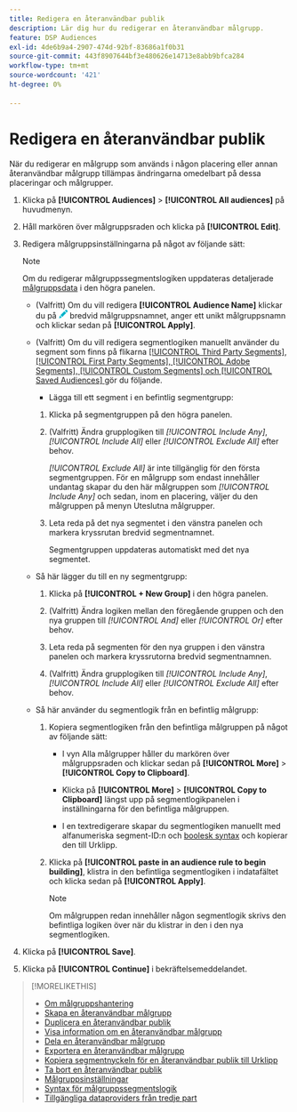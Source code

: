 ```yaml
---
title: Redigera en återanvändbar publik
description: Lär dig hur du redigerar en återanvändbar målgrupp.
feature: DSP Audiences
exl-id: 4de6b9a4-2907-474d-92bf-83686a1f0b31
source-git-commit: 443f8907644bf3e480626e14713e8abb9bfca284
workflow-type: tm+mt
source-wordcount: '421'
ht-degree: 0%

---
```


# Redigera en återanvändbar publik

När du redigerar en målgrupp som används i någon placering eller annan återanvändbar målgrupp tillämpas ändringarna omedelbart på dessa placeringar och målgrupper.<!-- verify -->

1. Klicka på **[!UICONTROL Audiences]** > **[!UICONTROL All audiences]** på huvudmenyn.

1. Håll markören över målgruppsraden och klicka på **[!UICONTROL Edit]**.

1. Redigera målgruppsinställningarna på något av följande sätt:

   >[!NOTE]
   >
   >Om du redigerar målgruppssegmentslogiken uppdateras detaljerade [målgruppsdata](audience-about.md) i den högra panelen.

   * (Valfritt) Om du vill redigera **[!UICONTROL Audience Name]** klickar du på ![Redigera](/help/dsp/assets/edit.png) bredvid målgruppsnamnet, anger ett unikt målgruppsnamn och klickar sedan på **[!UICONTROL Apply]**.

   * (Valfritt) Om du vill redigera segmentlogiken manuellt använder du segment som finns på flikarna [[!UICONTROL Third Party Segments], [!UICONTROL First Party Segments], [!UICONTROL Adobe Segments], [!UICONTROL Custom Segments] och [!UICONTROL Saved Audiences] ](audience-settings.md) gör du följande.

      * Lägga till ett segment i en befintlig segmentgrupp:

      1. Klicka på segmentgruppen på den högra panelen.

      1. (Valfritt) Ändra grupplogiken till *[!UICONTROL Include Any]*, *[!UICONTROL Include All]* eller *[!UICONTROL Exclude All]* efter behov.

         *[!UICONTROL Exclude All]* är inte tillgänglig för den första segmentgruppen. För en målgrupp som endast innehåller undantag skapar du den här målgruppen som *[!UICONTROL Include Any]* och sedan, inom en placering, väljer du den målgruppen på menyn Uteslutna målgrupper.

      1. Leta reda på det nya segmentet i den vänstra panelen och markera kryssrutan bredvid segmentnamnet.

         Segmentgruppen uppdateras automatiskt med det nya segmentet.

   * Så här lägger du till en ny segmentgrupp:

      1. Klicka på **[!UICONTROL + New Group]** i den högra panelen.

      1. (Valfritt) Ändra logiken mellan den föregående gruppen och den nya gruppen till *[!UICONTROL And]* eller *[!UICONTROL Or]* efter behov.

      1. Leta reda på segmenten för den nya gruppen i den vänstra panelen och markera kryssrutorna bredvid segmentnamnen.

      1. (Valfritt) Ändra grupplogiken till *[!UICONTROL Include Any]*, *[!UICONTROL Include All]* eller *[!UICONTROL Exclude All]* efter behov.

   * Så här använder du segmentlogik från en befintlig målgrupp:

      1. Kopiera segmentlogiken från den befintliga målgruppen på något av följande sätt:

         * I vyn Alla målgrupper håller du markören över målgruppsraden och klickar sedan på **[!UICONTROL More]** > **[!UICONTROL Copy to Clipboard]**.

         * Klicka på **[!UICONTROL More]** > **[!UICONTROL Copy to Clipboard]** längst upp på segmentlogikpanelen i inställningarna för den befintliga målgruppen.

         * I en textredigerare skapar du segmentlogiken manuellt med alfanumeriska segment-ID:n och [boolesk syntax](audience-segment-logic-syntax.md) och kopierar den till Urklipp.

      1. Klicka på **[!UICONTROL paste in an audience rule to begin building]**, klistra in den befintliga segmentlogiken i indatafältet och klicka sedan på **[!UICONTROL Apply]**.

         >[!NOTE]
         >
         >Om målgruppen redan innehåller någon segmentlogik skrivs den befintliga logiken över när du klistrar in den i den nya segmentlogiken.

1. Klicka på **[!UICONTROL Save]**.

1. Klicka på **[!UICONTROL Continue]** i bekräftelsemeddelandet.

>[!MORELIKETHIS]
>
>* [Om målgruppshantering](audience-about.md)
>* [Skapa en återanvändbar målgrupp](reusable-audience-create.md)
>* [Duplicera en återanvändbar publik](reusable-audience-duplicate.md)
>* [Visa information om en återanvändbar målgrupp](reusable-audience-view-details.md)
>* [Dela en återanvändbar målgrupp](reusable-audience-share.md)
>* [Exportera en återanvändbar målgrupp](reusable-audience-export.md)
>* [Kopiera segmentnyckeln för en återanvändbar publik till Urklipp](reusable-audience-clipboard.md)
>* [Ta bort en återanvändbar publik](reusable-audience-delete.md)
>* [Målgruppsinställningar](audience-settings.md)
>* [Syntax för målgruppssegmentslogik](audience-segment-logic-syntax.md)
>* [Tillgängliga dataproviders från tredje part](third-party-data-providers.md)
